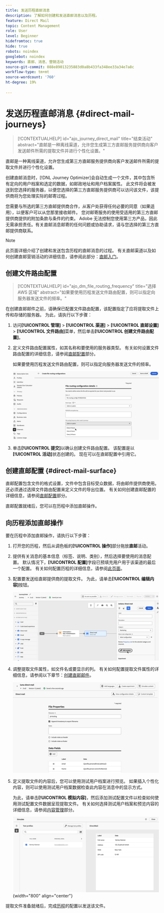 ```yaml
---
title: 发送历程直邮消息
description: 了解如何创建和发送直邮消息以及历程。
feature: Direct Mail
topic: Content Management
role: User
level: Beginner
hidefromtoc: true
hide: true
robots: noindex
googlebot: noindex
keywords: 直邮、消息、营销活动
source-git-commit: 088e89013235883d0a8b433fa348ee33a34e7a8c
workflow-type: tm+mt
source-wordcount: '760'
ht-degree: 19%

---
```



# 发送历程直邮消息 {#direct-mail-journeys}

>[!CONTEXTUALHELP]
>id="ajo_journey_direct_mail"
>title="结束活动"
>abstract="直邮是一种离线渠道，允许您生成第三方直邮服务提供商向客户发送邮件所需的提取文件并进行个性化设置。"

直邮是一种离线渠道，允许您生成第三方直邮服务提供商向客户发送邮件所需的提取文件并进行个性化设置。

创建直邮消息时，[!DNL Journey Optimizer]会自动生成一个文件，其中包含所有定向的用户档案和选定的数据，如邮政地址和用户档案属性。 此文件将会被发送到您选择的服务器，以便您选择的第三方直邮服务提供商可以访问该文件，该提供商将为您处理实际的邮寄过程。

您需要与所选的第三方直邮提供商合作，从客户处获得任何必要的同意（如果适用），以便客户可以从您那里接收邮件。 您对邮寄服务的使用受适用的第三方直邮提供商提供的附加条款与条件的约束。 Adobe 无法控制您使用第三方产品，因此无需承担责任。有关直邮消息邮寄的任何问题或协助请求，请与您选择的第三方直邮提供商联系。

>[!NOTE]
>
>此页面详细介绍了创建和发送包含历程的直邮消息的过程。 有关直邮渠道以及如何创建直邮营销活动的详细信息，请参阅此部分：[直邮入门](../direct-mail/get-started-direct-mail.md)。

## 创建文件路由配置

>[!CONTEXTUALHELP]
>id="ajo_dm_file_routing_frequency"
>title="选择 AWS 区域"
>abstract="如果要使用历程发送文件路由配置，则可以指定向服务器发送文件的频率。"

在创建直邮邮件之前，请确保已配置文件路由配置，该配置指定了应将提取文件上传和存储的服务器。 为此，请执行以下步骤：

1. 访问&#x200B;**[!UICONTROL 管理]** > **[!UICONTROL 渠道]** > **[!UICONTROL 直邮设置]** > **[!UICONTROL 文件路由]**&#x200B;菜单，然后单击&#x200B;**[!UICONTROL 创建文件路由配置]**。

1. 定义文件路由配置属性，如其名称和要使用的服务器类型。 有关如何设置文件路由配置的详细信息，请参阅[直邮配置](../direct-mail/direct-mail-configuration.md#file-routing-configuration)部分。

   如果要使用历程发送文件路由配置，则可以指定向服务器发送文件的频率。

   ![](assets/file-routing-journey.png)

1. 单击&#x200B;**[!UICONTROL 提交]**&#x200B;以确认创建文件路由配置。 该配置是以&#x200B;**[!UICONTROL 活动]**&#x200B;状态创建的。 现在可以在直邮配置中引用它。

## 创建直邮配置 {#direct-mail-surface}

直邮配置包含文件的格式设置，文件中包含目标受众数据，将由邮件提供商使用。还必须通过选择文件路由配置来定义文件的导出位置。 有关如何创建直邮配置的详细信息，请参阅[直邮配置](../direct-mail/direct-mail-configuration.md#file-routing-configuration)部分。

直邮配置就绪后，您可以在历程中添加直邮操作。

## 向历程添加直邮操作

要在历程中添加直邮操作，请执行以下步骤：

1. 打开您的历程，然后从调色板的&#x200B;**[!UICONTROL 操作]**&#x200B;部分拖放&#x200B;**直邮**&#x200B;活动。

1. 提供有关消息的基本信息（标签、说明、类别），然后选择要使用的消息配置。 默认情况下，**[!UICONTROL 配置]**&#x200B;字段已预填充用户用于该渠道的最后一个配置。 有关如何配置历程的详细信息，请参阅[此页面](../building-journeys/journey-gs.md)。

1. 配置要发送给直邮提供商的提取文件。 为此，请单击&#x200B;**[!UICONTROL 编辑内容]**&#x200B;按钮。

   ![](assets/direct-mail-add-journey.png)

1. 调整提取文件属性，如文件名或要显示的列。 有关如何配置提取文件属性的详细信息，请参阅以下章节：[创建直邮邮件](../direct-mail/create-direct-mail.md#extraction-file)。

   ![](assets/direct-mail-journey-content.png)

1. 定义提取文件的内容后，您可以使用测试用户档案进行预览。 如果插入个性化内容，则可以使用测试用户档案数据检查此内容在消息中的显示方式。

   为此，请单击&#x200B;**[!UICONTROL 模拟内容]**，然后添加测试配置文件以检查如何使用测试配置文件数据呈现提取文件。 有关如何选择测试用户档案和预览内容的详细信息，请参阅[内容管理](../content-management/preview-test.md)部分。

   ![](assets/direct-mail-simulate.png){width="800" align="center"}

提取文件准备就绪后，完成[历程](../building-journeys/journey-gs.md)的配置以发送该文件。

